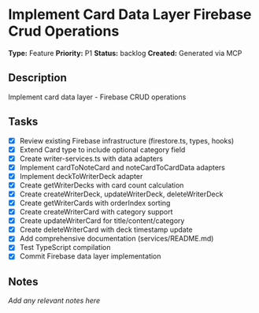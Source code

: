 # Implement Card Data Layer Firebase Crud Operations

**Type:** Feature
**Priority:** P1
**Status:** backlog
**Created:** Generated via MCP

## Description
Implement card data layer - Firebase CRUD operations

## Tasks

- [x] Review existing Firebase infrastructure (firestore.ts, types, hooks)
- [x] Extend Card type to include optional category field
- [x] Create writer-services.ts with data adapters
- [x] Implement cardToNoteCard and noteCardToCardData adapters
- [x] Implement deckToWriterDeck adapter
- [x] Create getWriterDecks with card count calculation
- [x] Create createWriterDeck, updateWriterDeck, deleteWriterDeck
- [x] Create getWriterCards with orderIndex sorting
- [x] Create createWriterCard with category support
- [x] Create updateWriterCard for title/content/category
- [x] Create deleteWriterCard with deck timestamp update
- [x] Add comprehensive documentation (services/README.md)
- [x] Test TypeScript compilation
- [x] Commit Firebase data layer implementation

## Notes
*Add any relevant notes here*
